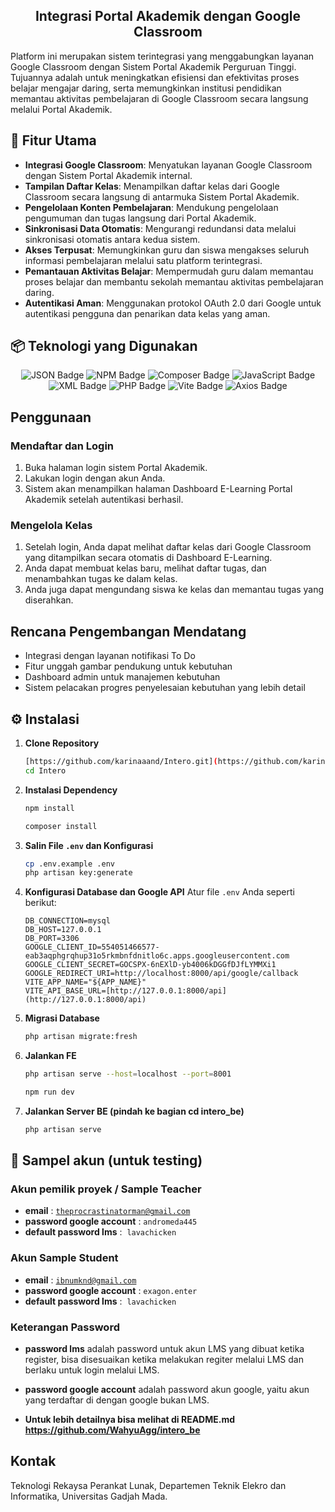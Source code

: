 <h2 align="center">Integrasi Portal Akademik dengan Google Classroom</h2>

Platform ini merupakan sistem terintegrasi yang menggabungkan layanan Google Classroom dengan Sistem Portal Akademik Perguruan Tinggi. Tujuannya adalah untuk meningkatkan efisiensi dan efektivitas proses belajar mengajar daring, serta memungkinkan institusi pendidikan memantau aktivitas pembelajaran di Google Classroom secara langsung melalui Portal Akademik.

## 📌 Fitur Utama

-   **Integrasi Google Classroom**: Menyatukan layanan Google Classroom dengan Sistem Portal Akademik internal.
-   **Tampilan Daftar Kelas**: Menampilkan daftar kelas dari Google Classroom secara langsung di antarmuka Sistem Portal Akademik.
-   **Pengelolaan Konten Pembelajaran**: Mendukung pengelolaan pengumuman dan tugas langsung dari Portal Akademik.
-   **Sinkronisasi Data Otomatis**: Mengurangi redundansi data melalui sinkronisasi otomatis antara kedua sistem.
-   **Akses Terpusat**: Memungkinkan guru dan siswa mengakses seluruh informasi pembelajaran melalui satu platform terintegrasi.
-   **Pemantauan Aktivitas Belajar**: Mempermudah guru dalam memantau proses belajar dan membantu sekolah memantau aktivitas pembelajaran daring.
-   **Autentikasi Aman**: Menggunakan protokol OAuth 2.0 dari Google untuk autentikasi pengguna dan penarikan data kelas yang aman.

## 📦 Teknologi yang Digunakan
<p align="center">
  <img src="https://img.shields.io/badge/JSON-000000?style=for-the-badge&logo=json&logoColor=white" alt="JSON Badge">
  <img src="https://img.shields.io/badge/npm-CB3837?style=for-the-badge&logo=npm&logoColor=white" alt="NPM Badge">
  <img src="https://img.shields.io/badge/Composer-885630?style=for-the-badge&logo=composer&logoColor=white" alt="Composer Badge">
  <img src="https://img.shields.io/badge/JavaScript-F7DF1E?style=for-the-badge&logo=javascript&logoColor=black" alt="JavaScript Badge">
  <img src="https://img.shields.io/badge/XML-000000?style=for-the-badge&logo=xml&logoColor=white" alt="XML Badge">
  <img src="https://img.shields.io/badge/PHP-777BB4?style=for-the-badge&logo=php&logoColor=white" alt="PHP Badge">
  <img src="https://img.shields.io/badge/Vite-646CFF?style=for-the-badge&logo=vite&logoColor=white" alt="Vite Badge">
  <img src="https://img.shields.io/badge/Axios-5A29E4?style=for-the-badge&logo=axios&logoColor=white" alt="Axios Badge">
</p>


## Penggunaan

### Mendaftar dan Login
1.  Buka halaman login sistem Portal Akademik.
2.  Lakukan login dengan akun Anda.
3.  Sistem akan menampilkan halaman Dashboard E-Learning Portal Akademik setelah autentikasi berhasil.

### Mengelola Kelas
1.  Setelah login, Anda dapat melihat daftar kelas dari Google Classroom yang ditampilkan secara otomatis di Dashboard E-Learning.
2.  Anda dapat membuat kelas baru, melihat daftar tugas, dan menambahkan tugas ke dalam kelas.
3.  Anda juga dapat mengundang siswa ke kelas dan memantau tugas yang diserahkan.

## Rencana Pengembangan Mendatang

-   Integrasi dengan layanan notifikasi To Do
-   Fitur unggah gambar pendukung untuk kebutuhan
-   Dashboard admin untuk manajemen kebutuhan
-   Sistem pelacakan progres penyelesaian kebutuhan yang lebih detail




## ⚙️ Instalasi

1.  **Clone Repository**

    ```bash
    [https://github.com/karinaaand/Intero.git](https://github.com/karinaaand/Intero.git)
    cd Intero
    ```

2.  **Instalasi Dependency**

    ```bash
    npm install
    ```

    ```bash
    composer install
    ```

3.  **Salin File `.env` dan Konfigurasi**

    ```bash
    cp .env.example .env
    php artisan key:generate
    ```

4.  **Konfigurasi Database dan Google API**
    Atur file `.env` Anda seperti berikut:

    ```env
    DB_CONNECTION=mysql
    DB_HOST=127.0.0.1
    DB_PORT=3306
    GOOGLE_CLIENT_ID=554051466577-eab3aqphgrqhup31o5rkmbnfdnitlo6c.apps.googleusercontent.com
    GOOGLE_CLIENT_SECRET=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
    GOOGLE_REDIRECT_URI=http://localhost:8000/api/google/callback
    VITE_APP_NAME="${APP_NAME}"
    VITE_API_BASE_URL=[http://127.0.0.1:8000/api](http://127.0.0.1:8000/api)
    ```

5.  **Migrasi Database**

    ```bash
    php artisan migrate:fresh
    ```

6.  **Jalankan FE**

    ```bash
    php artisan serve --host=localhost --port=8001
    ```
    ```bash
    npm run dev
    ```
7.  **Jalankan Server BE (pindah ke bagian cd intero_be)**

    ```bash
    php artisan serve
    ```

## 🤵 Sampel akun (untuk testing)

### Akun pemilik proyek / Sample Teacher

- **email** : [`theprocrastinatorman@gmail.com`](theprocrastinatorman@gmail.com)
- **password google account** :   `andromeda445`
- **default password lms**   :   `lavachicken`


### Akun Sample Student

- **email** : [`ibnumknd@gmail.com`](ibnumknd@gmail.com)
- **password google account** :   `exagon.enter`
- **default password lms**   :   `lavachicken`

### Keterangan Password

- **password lms** adalah password untuk akun LMS yang dibuat ketika register, bisa disesuaikan ketika melakukan regiter melalui LMS dan berlaku untuk login melalui LMS.

- **password google account** adalah password akun google, yaitu akun yang terdaftar di dengan google bukan LMS.    

- **Untuk lebih detailnya bisa melihat di README.md https://github.com/WahyuAgg/intero_be**

## Kontak

Teknologi Rekaysa Perankat Lunak, Departemen Teknik Elekro dan Informatika, Universitas Gadjah Mada.
